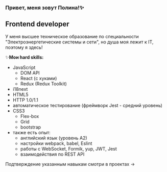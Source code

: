### Привет, меня зовут Полина!✨

<!--
**PolinaKutsenko/PolinaKutsenko** is a ✨ _special_ ✨ repository because its `README.md` (this file) appears on your GitHub profile.

Here are some ideas to get you started:

- 🔭 I’m currently working on ...
- 🌱 I’m currently learning ...
- 👯 I’m looking to collaborate on ...
- 🤔 I’m looking for help with ...
- 💬 Ask me about ...
- 📫 How to reach me: ...
- 😄 Pronouns: ...
- ⚡ Fun fact: ...
-->

## Frontend developer

У меня высшее техническое образование по специальности "Электроэнергетические системы и сети", но душа моя лежит к IT, поэтому я здесь!

✨**Мои hard skills:**
- JavaScript
  - DOM API
  - React (с хуками)
  - Redux (Redux Toolkit)
- i18next
- HTML5
- HTTP 1.0/1.1
- автоматическое тестирование (фреймворк Jest - средний уровень)
- CSS3
  - Flex-box
  - Grid 
  - bootstrap
- также есть опыт:
  - английский язык (уровень А2)
  - настройки webpack, babel, Eslint
  - работы с WebSocket, Formik, yup, JWT, Jest
  - взаимодействия по REST API
  
Подтверждение указанным навыкам смотри в проектах ->
